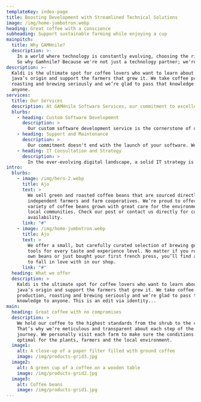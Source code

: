 ```yaml
---
templateKey: index-page
title: Boosting Development with Streamlined Technical Solutions
image: /img/home-jumbotron.webp
heading: Great coffee with a conscience
subheading: Support sustainable farming while enjoying a cup
mainpitch:
  title: Why GAMHnile?
  description: >-
    In a world where technology is constantly evolving, choosing the right partner is critical. Gamhnile Software Services combines expertise, innovation, and customer focus to help your business thrive in the digital age. Join hands with us to experience the difference and elevate your technology solutions.
    So why Gamhnile? Because we're not just a technology partner; we're your pathway to success.
description: >-
  Kaldi is the ultimate spot for coffee lovers who want to learn about their
  java’s origin and support the farmers that grew it. We take coffee production,
  roasting and brewing seriously and we’re glad to pass that knowledge to
  anyone.
services:
  title: Our Services
  description: At GAMHnile Software Services, our commitment to excellence extends to the diverse range of services we offer. We understand that every business is unique, and we tailor our solutions to meet your specific needs. Explore our services, each designed to empower your success.
  blurbs:
    - heading: Custom Software Development
      description: >
        Our custom software development service is the cornerstone of our expertise. We work closely with you to design, develop, and deploy tailor-made solutions that perfectly fit your requirements. Whether you need a mobile app, web platform, or a specialized software application, our team of experts is here to turn your vision into reality.
    - heading: Support and Maintenance
      description: >
        Our commitment doesn't end with the launch of your software. We provide comprehensive support and maintenance services to ensure your systems run smoothly, efficiently, and securely. Our dedicated support team is always ready to address issues, implement updates, and provide ongoing assistance, allowing you to focus on your core business activities.
    - heading: IT Consultation and Strategy
      description: >
        In the ever-evolving digital landscape, a solid IT strategy is essential for success. Our IT consultation service helps you navigate the complex world of technology. We offer strategic guidance to optimize your IT infrastructure, improve security, and implement innovative solutions that give your business a competitive edge.
intro:
  blurbs:
    - image: /img/hero-2.webp
      title: Ajo
      text: >
        We sell green and roasted coffee beans that are sourced directly from
        independent farmers and farm cooperatives. We’re proud to offer a
        variety of coffee beans grown with great care for the environment and
        local communities. Check our post or contact us directly for current
        availability.
      link: "#"
    - image: /img/home-jumbotron.webp
      title: Ajo
      text: >
        We offer a small, but carefully curated selection of brewing gear and
        tools for every taste and experience level. No matter if you roast your
        own beans or just bought your first french press, you’ll find a gadget
        to fall in love with in our shop.
      link: "#"
  heading: What we offer
  description: >
    Kaldi is the ultimate spot for coffee lovers who want to learn about their
    java’s origin and support the farmers that grew it. We take coffee
    production, roasting and brewing seriously and we’re glad to pass that
    knowledge to anyone. This is an edit via identity...
main:
  heading: Great coffee with no compromises
  description: >
    We hold our coffee to the highest standards from the shrub to the cup.
    That’s why we’re meticulous and transparent about each step of the coffee’s
    journey. We personally visit each farm to make sure the conditions are
    optimal for the plants, farmers and the local environment.
  image1:
    alt: A close-up of a paper filter filled with ground coffee
    image: /img/products-grid3.jpg
  image2:
    alt: A green cup of a coffee on a wooden table
    image: /img/products-grid2.jpg
  image3:
    alt: Coffee beans
    image: /img/products-grid1.jpg
---
```

